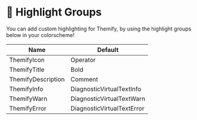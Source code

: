 # 🎨 Highlight Groups

You can add custom highlighting for Themify, by using the highlight groups below in your colorscheme!

| Name               | Default                    |
| ---                | ---                        |
| ThemifyIcon        | Operator                   |
| ThemifyTitle       | Bold                       |
| ThemifyDescription | Comment                    |
| ThemifyInfo        | DiagnosticVirtualTextInfo  | 
| ThemifyWarn        | DiagnosticVirtualTextWarn  |
| ThemifyError       | DiagnosticVirtualTextError |
